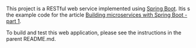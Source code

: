 This project is a RESTful web service implemented using [Spring Boot](http://projects.spring.io/spring-boot/).
Itis s the example code for the article [Building microservices with Spring Boot - part 1](http://plainoldobjects.com/2014/04/01/building-microservices-with-spring-boot-part1/).

To build and test this web application, please see the instructions in the parent README.md.
